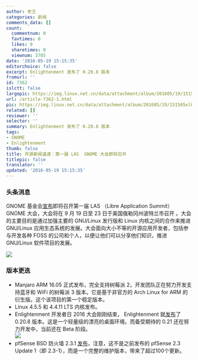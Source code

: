 ```yaml
---
author: 老王
categories: 新闻
comments_data: []
count:
  commentnum: 0
  favtimes: 0
  likes: 0
  sharetimes: 0
  viewnum: 3785
date: '2016-05-19 15:15:35'
editorchoice: false
excerpt: Enlightenment 发布了 0.20.8 版本
fromurl: ''
id: 7362
islctt: false
largepic: https://img.linux.net.cn/data/attachment/album/201605/19/151505xl0phlj9uus9yu0r.jpg
url: /article-7362-1.html
pic: https://img.linux.net.cn/data/attachment/album/201605/19/151505xl0phlj9uus9yu0r.jpg.thumb.jpg
related: []
reviewer: ''
selector: ''
summary: Enlightenment 发布了 0.20.8 版本
tags:
- GNOME
- Enlightenment
thumb: false
title: 开源新闻速递：第一届 LAS  GNOME 大会即将召开
titlepic: false
translator: ''
updated: '2016-05-19 15:15:35'
---
```


### 头条消息


GNOME 基金会[宣布](https://www.gnome.org/news/2016/05/las-gnome-2016/)即将召开第一届 LAS （Libre Application Summit） GNOME 大会，大会将在 9 月 19 日至 23 日于美国俄勒冈州波特兰市召开 。大会的主要目的是通过加强主要的 GNU/Linux 发行版和 Linux 内核之间的合作来推进 GNU/Linux 应用生态系统的发展。大会面向大小不等的开源应用开发者，包括参与开发各种 FOSS 的公司和个人，以便让他们可以分享他们知识，推进 GNU/Linux 软件项目的发展。


![](/data/attachment/album/201605/19/151505xl0phlj9uus9yu0r.jpg)


### 版本更迭


* Manjaro ARM 16.05 正式发布，完全支持树莓派 2，开发团队正在努力开发支持蓝牙和 WiFi 的树莓派 3 版本。它是基于非官方的 Arch Linux for ARM 的衍生版。这个该项目的第一个稳定版本。
* Linux 4.5.5 和 4.4.11 LTS 内核发布。
* Enlightenment 开发者日 2016 大会刚刚结束， Enlightenment 就[发布](https://www.enlightenment.org/news/e-0.20.8-release)了 0.20.8 版本。这是一个轻量级的漂亮的桌面环境。而备受期待的 0.21 还在努力开发中，当前还在 Beta 阶段。  
![](/data/attachment/album/201605/19/151537hgrjngxu9ttnjt33.jpg)
* pfSense BSD 防火墙 2.3.1 [发布](https://blog.pfsense.org/?p=2050)，注意，这不是之前发布的 pfSense 2.3 Update 1（即 2.3-1），而是一个完整的维护版本，带来了超过100个更新。
